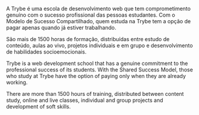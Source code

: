 A Trybe é uma escola de desenvolvimento web que tem comprometimento genuíno com o sucesso profissional das pessoas estudantes. Com o Modelo de Sucesso Compartilhado, quem estuda na Trybe tem a opção de pagar apenas quando já estiver trabalhando.

São mais de 1500 horas de formação, distribuídas entre estudo de conteúdo, aulas ao vivo, projetos individuais e em grupo e desenvolvimento de habilidades socioemocionais.


Trybe is a web development school that has a genuine commitment to the professional success of its students. With the Shared Success Model, those who study at Trybe have the option of paying only when they are already working.

There are more than 1500 hours of training, distributed between content study, online and live classes, individual and group projects and development of soft skills.
